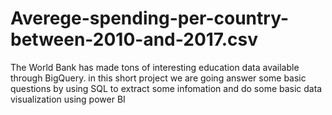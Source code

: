 # Averege-spending-per-country-between-2010-and-2017.csv
The World Bank has made tons of interesting education data available through BigQuery. in this short project we are going answer some basic questions by using SQL to extract some infomation and do some basic data visualization using power BI
